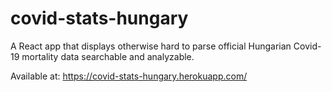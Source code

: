 # covid-stats-hungary

A React app that displays otherwise hard to parse official Hungarian Covid-19 mortality data searchable and analyzable.

Available at: https://covid-stats-hungary.herokuapp.com/